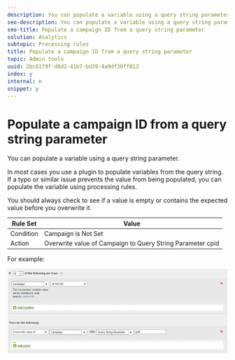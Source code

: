 ```yaml
---
description: You can populate a variable using a query string parameter.
seo-description: You can populate a variable using a query string parameter.
seo-title: Populate a campaign ID from a query string parameter
solution: Analytics
subtopic: Processing rules
title: Populate a campaign ID from a query string parameter
topic: Admin tools
uuid: 2bc61f9f-d8d2-41b7-bd39-4a9df30ff013
index: y
internal: n
snippet: y
---
```


# Populate a campaign ID from a query string parameter

You can populate a variable using a query string parameter.

In most cases you use a plugin to populate variables from the query string. If a typo or similar issue prevents the value from being populated, you can populate the variable using processing rules.

You should always check to see if a value is empty or contains the expected value before you overwrite it. 

|  Rule Set  | Value  |
|---|---|
|  Condition  | Campaign is Not Set  |
|  Action  | Overwrite value of Campaign to Query String Parameter cpid  |

For example:

![](assets/set-campaign-conditionally.png)

